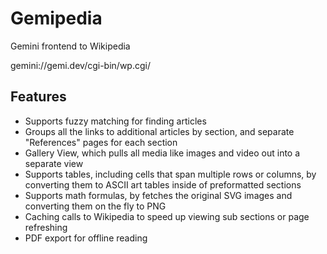 # Gemipedia
Gemini frontend to Wikipedia

gemini://gemi.dev/cgi-bin/wp.cgi/

## Features
* Supports fuzzy matching for finding articles
* Groups all the links to additional articles by section, and separate "References" pages for each section
* Gallery View, which pulls all media like images and video out into a separate view
* Supports tables, including cells that span multiple rows or columns, by converting them to ASCII art tables inside of preformatted sections
* Supports math formulas, by fetches the original SVG images and converting them on the fly to PNG
* Caching calls to Wikipedia to speed up viewing sub sections or page refreshing
* PDF export for offline reading
